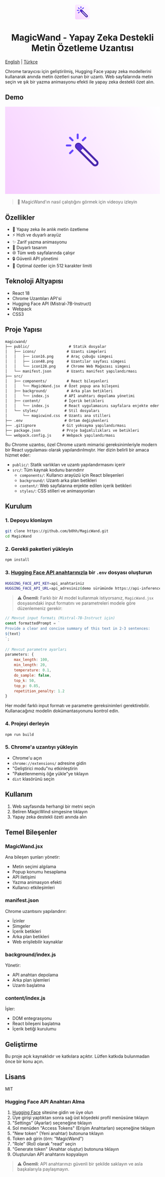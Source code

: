 <div align="center">
  <img src="public/icons/icon48.png" alt="MagicWind Logo" width="48" height="48">
  <h1>MagicWand - Yapay Zeka Destekli Metin Özetleme Uzantısı</h1>
</div>

[English](#magicwind---ai-text-summarizer-chrome-extension) | [Türkçe](#magicwind---yapay-zeka-destekli-metin-özetleme-uzantısı)

Chrome tarayıcısı için geliştirilmiş, Hugging Face yapay zeka modellerini kullanarak anında metin özetleri sunan bir uzantı. Web sayfalarında metin seçin ve şık bir yazma animasyonu efekti ile yapay zeka destekli özet alın.

## Demo

[![MagicWand Demo](public/icons/thumb.png)](https://www.youtube.com/watch?v=xf8okKYA8qs)

> 🎥 MagicWand'ın nasıl çalıştığını görmek için videoyu izleyin

## Özellikler

- 🤖 Yapay zeka ile anlık metin özetleme
- ⚡ Hızlı ve duyarlı arayüz
- ✨ Zarif yazma animasyonu
- 📱 Duyarlı tasarım
- 🌐 Tüm web sayfalarında çalışır
- 🔒 Güvenli API yönetimi
- 📝 Optimal özetler için 512 karakter limiti

## Teknoloji Altyapısı

- React 18
- Chrome Uzantıları API'si
- Hugging Face API (Mistral-7B-Instruct)
- Webpack
- CSS3

## Proje Yapısı

```
magicwand/
├── public/                  # Statik dosyalar
│   ├── icons/              # Uzantı simgeleri
│   │   ├── icon16.png      # Araç çubuğu simgesi
│   │   ├── icon48.png      # Uzantılar sayfası simgesi
│   │   └── icon128.png     # Chrome Web Mağazası simgesi
│   └── manifest.json       # Uzantı manifest yapılandırması
├── src/
│   ├── components/         # React bileşenleri
│   │   └── MagicWand.jsx  # Özet popup ana bileşeni
│   ├── background/         # Arka plan betikleri
│   │   └── index.js       # API anahtarı depolama yönetimi
│   ├── content/           # İçerik betikleri
│   │   └── index.js       # React uygulamasını sayfalara enjekte eder
│   └── styles/            # Stil dosyaları
│       └── magicwind.css  # Uzantı ana stilleri
├── .env                   # Ortam değişkenleri
├── .gitignore            # Git yoksayma yapılandırması
├── package.json          # Proje bağımlılıkları ve betikleri
└── webpack.config.js     # Webpack yapılandırması
```

Bu Chrome uzantısı, özel Chrome uzantı mimarisi gereksinimleriyle modern bir React uygulaması olarak yapılandırılmıştır. Her dizin belirli bir amaca hizmet eder:

- `public/`: Statik varlıkları ve uzantı yapılandırmasını içerir
- `src/`: Tüm kaynak kodunu barındırır
  - `components/`: Kullanıcı arayüzü için React bileşenleri
  - `background/`: Uzantı arka plan betikleri
  - `content/`: Web sayfalarına enjekte edilen içerik betikleri
  - `styles/`: CSS stilleri ve animasyonları

## Kurulum

### 1. Depoyu klonlayın
```bash
git clone https://github.com/b0hh/MagicWand.git
cd MagicWand
```

### 2. Gerekli paketleri yükleyin
```bash
npm install
```

### 3. [Hugging Face API anahtarınızla](#hugging-face-api-anahtarı-alma) bir `.env` dosyası oluşturun
```bash
HUGGING_FACE_API_KEY=api_anahtariniz
HUGGING_FACE_API_URL=api_adresiniz(demo sürümünde https://api-inference.huggingface.co/models/mistralai/Mistral-7B-Instruct-v0.3)
```

> ⚠️ **Önemli**: Farklı bir AI model kullanmak istiyorsanız, `MagicWand.jsx` dosyasındaki input formatını ve parametreleri modele göre düzenlemeniz gerekir:

```javascript
// Mevcut input formatı (Mistral-7B-Instruct için)
const formattedPrompt = `
Provide a clear and concise summary of this text in 2-3 sentences:
${text}
`;

// Mevcut parametre ayarları
parameters: {
    max_length: 100,
    min_length: 20,
    temperature: 0.1,
    do_sample: false,
    top_k: 50,
    top_p: 0.85,
    repetition_penalty: 1.2
}
```

Her model farklı input formatı ve parametre gereksinimleri gerektirebilir. Kullanacağınız modelin dokümantasyonunu kontrol edin.

### 4. Projeyi derleyin
```bash
npm run build
```

### 5. Chrome'a uzantıyı yükleyin
- Chrome'u açın
- `chrome://extensions/` adresine gidin
- "Geliştirici modu"nu etkinleştirin
- "Paketlenmemiş öğe yükle"ye tıklayın
- `dist` klasörünü seçin

## Kullanım

1. Web sayfasında herhangi bir metni seçin
2. Beliren MagicWind simgesine tıklayın
3. Yapay zeka destekli özeti anında alın

## Temel Bileşenler

### MagicWand.jsx
Ana bileşen şunları yönetir:
- Metin seçimi algılama
- Popup konumu hesaplama
- API iletişimi
- Yazma animasyon efekti
- Kullanıcı etkileşimleri

### manifest.json
Chrome uzantısını yapılandırır:
- İzinler
- Simgeler
- İçerik betikleri
- Arka plan betikleri
- Web erişilebilir kaynaklar

### background/index.js
Yönetir:
- API anahtarı depolama
- Arka plan işlemleri
- Uzantı başlatma

### content/index.js
İşler:
- DOM entegrasyonu
- React bileşeni başlatma
- İçerik betiği kurulumu

## Geliştirme

Bu proje açık kaynaklıdır ve katkılara açıktır. Lütfen katkıda bulunmadan önce bir konu açın.

## Lisans

MIT

### Hugging Face API Anahtarı Alma

1. [Hugging Face](https://huggingface.co/) sitesine gidin ve üye olun
2. Üye girişi yaptıktan sonra sağ üst köşedeki profil menüsüne tıklayın
3. "Settings" (Ayarlar) seçeneğine tıklayın
4. Sol menüden "Access Tokens" (Erişim Anahtarları) seçeneğine tıklayın
5. "New token" (Yeni anahtar) butonuna tıklayın
6. Token adı girin (örn: "MagicWand")
7. "Role" (Rol) olarak "read" seçin
8. "Generate token" (Anahtar oluştur) butonuna tıklayın
9. Oluşturulan API anahtarını kopyalayın

> ⚠️ **Önemli**: API anahtarınızı güvenli bir şekilde saklayın ve asla başkalarıyla paylaşmayın.

